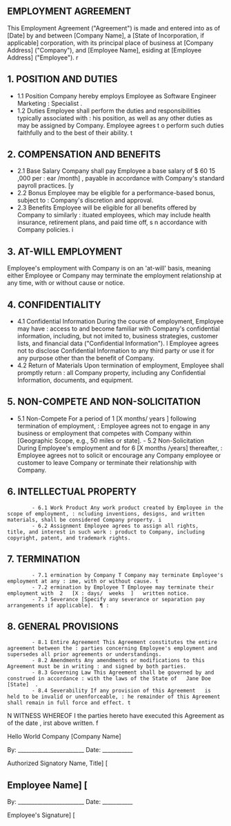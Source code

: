 ## EMPLOYMENT AGREEMENT

This Employment Agreement ("Agreement") is made and entered into as of [Date] by and between [Company Name], a [State of Incorporation, if applicable] corporation, with its principal place of business at [Company Address] ("Company"), and [Employee Name], esiding at [Employee Address] ("Employee"). r

## 1. POSITION AND DUTIES

- 1.1 Position Company hereby employs Employee as   Software Engineer  Marketing : Specialist  .
- 1.2 Duties Employee shall perform the duties and responsibilities typically associated with : his position, as well as any other duties as may be assigned by Company. Employee agrees t o perform such duties faithfully and to the best of their ability. t

## 2. COMPENSATION AND BENEFITS

- 2.1 Base Salary Company shall pay Employee a base salary of $   60  15  ,000 per : ear  /month]  , payable in accordance with Company's standard payroll practices. [y
- 2.2 Bonus Employee may be eligible for a performance-based bonus, subject to : Company's discretion and approval.
- 2.3 Benefits Employee will be eligible for all benefits   offered by Company to similarly : ituated employees, which may include health insurance, retirement plans, and paid time off, s n accordance with Company policies. i

## 3. AT-WILL EMPLOYMENT

Employee's employment with Company is on an 'at-will' basis, meaning either Employee or Company may terminate the employment relationship at any time, with or without cause or notice.

## 4. CONFIDENTIALITY

- 4.1 Confidential Information During the course of employment, Employee may have : access to and become familiar with Company's confidential information, including, but not imited to, business strategies, customer lists, and financial data ("Confidential Information"). l Employee agrees not to disclose Confidential Information to any third party or use it for any purpose other than the benefit of Company.
- 4.2 Return of Materials Upon termination of employment,   Employee shall promptly return : all Company property, including any Confidential Information, documents, and equipment.

## 5. NON-COMPETE AND NON-SOLICITATION

- 5.1 Non-Compete For a period of   1  [X   months/  years  ]   following termination of employment, : Employee agrees not to engage in any business or employment that competes with Company within [Geographic Scope, e.g., 50 miles or state].
            - 5.2 Non-Solicitation During Employee's employment and for   6  [X   months  /years]   thereafter, : Employee agrees not to solicit or encourage any Company employee or customer to leave Company or terminate their relationship with Company.

## 6. INTELLECTUAL PROPERTY

            - 6.1 Work Product Any work product created by Employee in the scope of employment, : ncluding inventions, designs, and written materials, shall be considered Company property. i
            - 6.2 Assignment Employee agrees to assign all rights,   title, and interest in such work : product to Company, including copyright, patent, and trademark rights.

## 7. TERMINATION

            - 7.1 ermination by Company T Company may terminate Employee's employment at any : ime, with or without cause. t
            - 7.2 ermination by Employee T Employee may terminate their employment with  2   [X : days/  weeks  ]   written notice.
            - 7.3 Severance [Specify any severance or separation pay arrangements if applicable].  ¶ :

## 8. GENERAL PROVISIONS

            - 8.1 Entire Agreement This Agreement constitutes the entire agreement between the : parties concerning Employee's employment and supersedes all prior agreements or understandings.
            - 8.2 Amendments Any amendments or modifications to this Agreement must be in writing : and signed by both parties.
            - 8.3 Governing Law This Agreement shall be governed by and construed in accordance : with the laws of the State of   Jane Doe  [State]  .
            - 8.4 Severability If any provision of this Agreement   is held to be invalid or unenforceable, : he remainder of this Agreement shall remain in full force and effect. t

N WITNESS WHEREOF I the parties hereto have executed   this Agreement as of the date , irst above written. f

Hello World Company  [Company Name]

By: \_\_\_\_\_\_\_\_\_\_\_\_\_\_\_\_\_\_\_\_\_\_\_\_ Date: \_\_\_\_\_\_\_\_\_\_\_

Authorized Signatory Name, Title] [

## Employee Name] [

By: \_\_\_\_\_\_\_\_\_\_\_\_\_\_\_\_\_\_\_\_\_\_\_\_ Date: \_\_\_\_\_\_\_\_\_\_\_

Employee's Signature] [